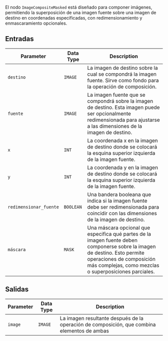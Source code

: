 El nodo `ImageCompositeMasked` está diseñado para componer imágenes, permitiendo la superposición de una imagen fuente sobre una imagen de destino en coordenadas especificadas, con redimensionamiento y enmascaramiento opcionales.

## Entradas

| Parameter | Data Type | Description |
|-----------|-------------|-------------|
| `destino` | `IMAGE` | La imagen de destino sobre la cual se compondrá la imagen fuente. Sirve como fondo para la operación de composición. |
| `fuente` | `IMAGE` | La imagen fuente que se compondrá sobre la imagen de destino. Esta imagen puede ser opcionalmente redimensionada para ajustarse a las dimensiones de la imagen de destino. |
| `x` | `INT` | La coordenada x en la imagen de destino donde se colocará la esquina superior izquierda de la imagen fuente. |
| `y` | `INT` | La coordenada y en la imagen de destino donde se colocará la esquina superior izquierda de la imagen fuente. |
| `redimensionar_fuente` | `BOOLEAN` | Una bandera booleana que indica si la imagen fuente debe ser redimensionada para coincidir con las dimensiones de la imagen de destino. |
| `máscara` | `MASK` | Una máscara opcional que especifica qué partes de la imagen fuente deben componerse sobre la imagen de destino. Esto permite operaciones de composición más complejas, como mezclas o superposiciones parciales. |

## Salidas

| Parameter | Data Type | Description |
|-----------|-------------|-------------|
| `image` | `IMAGE` | La imagen resultante después de la operación de composición, que combina elementos de ambas
